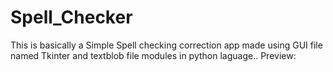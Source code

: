 # Spell_Checker
This is basically a Simple Spell checking correction app made using GUI file named Tkinter and textblob file modules in python laguage..
Preview:
